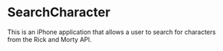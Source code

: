 # SearchCharacter
This is an iPhone application that allows a user to search for characters from the Rick and Morty API.
